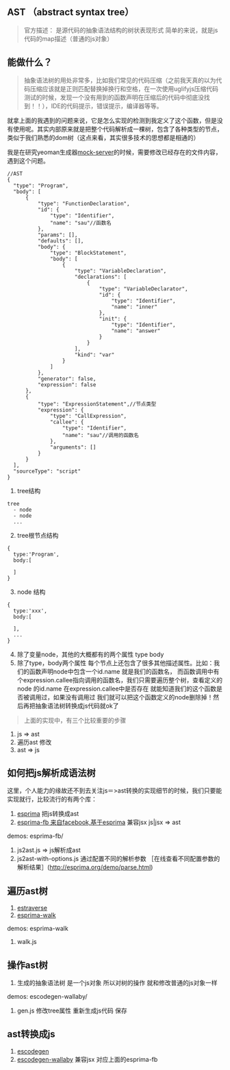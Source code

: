 ## AST （abstract syntax tree）
> 官方描述： 是源代码的抽象语法结构的树状表现形式
简单的来说，就是js代码的map描述（普通的js对象）


## 能做什么？
> 抽象语法树的用处非常多，比如我们常见的代码压缩（之前我天真的以为代码压缩应该就是正则匹配替换掉换行和空格，在一次使用uglifyjs压缩代码测试的时候，发现一个没有用到的函数声明在压缩后的代码中彻底没找到！！），IDE的代码提示，错误提示，编译器等等。

就拿上面的我遇到的问题来说，它是怎么实现的检测到我定义了这个函数，但是没有使用呢。其实内部原来就是把整个代码解析成一棵树，包含了各种类型的节点，类似于我们熟悉的dom树（这点来看，其实很多技术的思想都是相通的）

我是在研究yeoman生成器[mock-server](https://github.com/webaifei/generator-mock-server)的时候，需要修改已经存在的文件内容，遇到这个问题。

```
//AST
{
  "type": "Program",
  "body": [
      {
          "type": "FunctionDeclaration",
          "id": {
              "type": "Identifier",
              "name": "sau"//函数名
          },
          "params": [],
          "defaults": [],
          "body": {
              "type": "BlockStatement",
              "body": [
                  {
                      "type": "VariableDeclaration",
                      "declarations": [
                          {
                              "type": "VariableDeclarator",
                              "id": {
                                  "type": "Identifier",
                                  "name": "inner"
                              },
                              "init": {
                                  "type": "Identifier",
                                  "name": "answer"
                              }
                          }
                      ],
                      "kind": "var"
                  }
              ]
          },
          "generator": false,
          "expression": false
      },
      {
          "type": "ExpressionStatement",//节点类型
          "expression": {
              "type": "CallExpression",
              "callee": {
                  "type": "Identifier",
                  "name": "sau"//调用的函数名
              },
              "arguments": []
          }
      }
  ],
  "sourceType": "script"
}
```
1. tree结构

  ```
  tree
    - node
    - node
    ...
  ```
2. tree根节点结构

  ```
  {
    type:'Program',
    body:[

    ]
  }
  ```
3. node 结构

  ```
  {
    type:'xxx',
    body:[

    ],
    ...
  }
  ```

4. 除了变量node，其他的大概都有的两个属性 type body
5. 除了type，body两个属性 每个节点上还包含了很多其他描述属性。比如：我们的函数声明node中包含一个id.name 就是我们的函数名， 而函数调用中有个expression.callee指向调用的函数名，我们只需要遍历整个树，查看定义的node 的id.name 在expression.callee中是否存在 就能知道我们的这个函数是否被调用过，如果没有调用过 我们就可以把这个函数定义的node删除掉！然后再把抽象语法树转换成js代码就ok了

> 上面的实现中，有三个比较重要的步骤
1. js => ast
2. 遍历ast 修改
3. ast => js

## 如何把js解析成语法树
这里，个人能力的缘故还不到去关注js＝>ast转换的实现细节的时候，我们只要能实现就行，比较流行的有两个库：
1. [esprima](http://esprima.org/demo/parse.html) 把js转换成ast
2. [esprima-fb 来自facebook,基于esprima](https://github.com/facebookarchive/esprima) 兼容jsx js|jsx => ast

demos: esprima-fb/

1. js2ast.js => js解析成ast
2. js2ast-with-options.js 通过配置不同的解析参数 ［在线查看不同配置参数的解析结果］(http://esprima.org/demo/parse.html)

## 遍历ast树
1. [estraverse](https://github.com/estools/estraverse)
2. [esprima-walk](https://github.com/jrajav/esprima-walk)

demos: esprima-walk
1. walk.js


## 操作ast树
1. 生成的抽象语法树 是一个js对象 所以对树的操作 就和修改普通的js对象一样

demos: escodegen-wallaby/
1. gen.js 修改tree属性 重新生成js代码 保存

## ast转换成js
1. [escodegen](https://github.com/estools/escodegen)
2. [escodegen-wallaby](https://github.com/wallabyjs/escodegen) 兼容jsx 对应上面的esprima-fb
